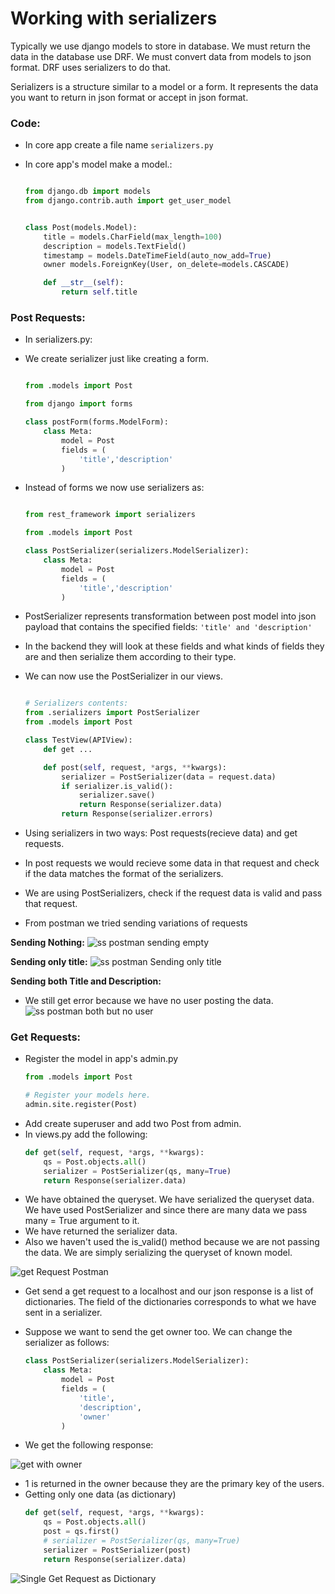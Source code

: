 # Working with serializers

Typically we use django models to store in database. We must return the data in the database use DRF. We must convert data from models to json format. DRF uses serializers to do that. 

Serializers is a structure similar to a model or a form. It represents the data you want to return in json format or accept in json format. 

### Code:

- In core app create a file name ```serializers.py```
- In core app's model make a model.:

    ```python

    from django.db import models
    from django.contrib.auth import get_user_model


    class Post(models.Model):
        title = models.CharField(max_length=100)
        description = models.TextField()
        timestamp = models.DateTimeField(auto_now_add=True)
        owner models.ForeignKey(User, on_delete=models.CASCADE)

        def __str__(self):
            return self.title

    ```

### Post Requests:
- In serializers.py:
- We create serializer just like creating a form. 

    ```python
    
    from .models import Post

    from django import forms

    class postForm(forms.ModelForm):
        class Meta:
            model = Post
            fields = (
                'title','description'
            )

    ```

- Instead of forms we now use serializers as:

    ```python

    from rest_framework import serializers

    from .models import Post

    class PostSerializer(serializers.ModelSerializer):
        class Meta:
            model = Post
            fields = (
                'title','description'
            )

    ```
- PostSerializer represents transformation between post model into json payload that contains the specified fields: ``` 'title' and 'description' ```
- In the backend they will look at these fields and what kinds of fields they are and then serialize them according to their type. 
- We can now use the PostSerializer in our views. 

    ```python

    # Serializers contents:
    from .serializers import PostSerializer
    from .models import Post

    class TestView(APIView):
        def get ...

        def post(self, request, *args, **kwargs):
            serializer = PostSerializer(data = request.data)
            if serializer.is_valid():
                serializer.save()
                return Response(serializer.data)
            return Response(serializer.errors)    

    ```

- Using serializers in two ways: Post requests(recieve data) and get requests.
- In post requests we would recieve some data in that request and check if the data matches the format of the serializers.
- We are using PostSerializers, check if the request data is valid and pass that request. 
- From postman we tried sending variations of requests

**Sending Nothing:**
    ![ss postman sending empty](ss/PMsendingnothing.jpg)

**Sending only title:**
    ![ss postman Sending only title](ss/PMSendingonlyTitle.jpg)

**Sending both Title and Description:**
- We still get error because we have no user posting the data. 
    ![ss postman both but no user](ss/PMsendingWithoutOwner.jpg)



### Get Requests:
- Register the model in app's admin.py
    ```python
    from .models import Post

    # Register your models here.
    admin.site.register(Post)
    ```
- Add create superuser and add two Post from admin.
- In views.py add the following:
    ```python
    def get(self, request, *args, **kwargs):
        qs = Post.objects.all()
        serializer = PostSerializer(qs, many=True)
        return Response(serializer.data)
    ```
- We have obtained the queryset. We have serialized the queryset data. We have used PostSerializer and since there are many data we pass many = True argument to it. 
- We have returned the serializer data. 
- Also we haven't used the is_valid() method because we are not passing the data. We are simply serializing the queryset of known model. 

![get Request Postman](ss/PMGetReq.jpg)

- Get send a get request to a localhost and our json response is a list of dictionaries. The field of the dictionaries corresponds to what we have sent in a serializer. 
- Suppose we want to send the get owner too. We can change the serializer as follows:

    ```python
    class PostSerializer(serializers.ModelSerializer):
        class Meta:
            model = Post
            fields = (
                'title',
                'description',
                'owner'
            )
    ```
- We get the following response:

![get with owner](ss/PMGetReqWithOwner.jpg)

- 1 is returned in the owner because they are the primary key of the users. 
- Getting only one data (as dictionary)
    ```python
    def get(self, request, *args, **kwargs):
        qs = Post.objects.all()
        post = qs.first()
        # serializer = PostSerializer(qs, many=True)
        serializer = PostSerializer(post)
        return Response(serializer.data)
    ```

![Single Get Request as Dictionary](ss/PMSingleGetReqDictionary.JPG)
